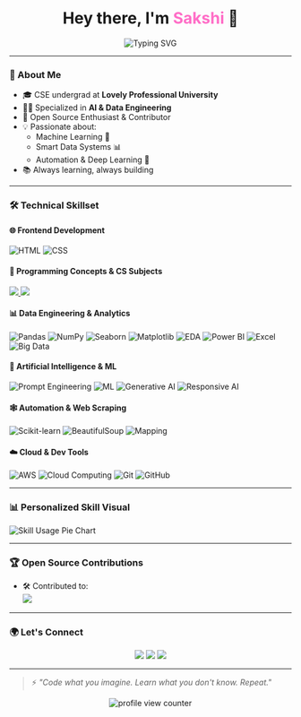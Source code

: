 <h1 align="center">Hey there, I'm <span style="color:#FF6EC7;">Sakshi</span> 👋</h1>

<p align="center">
  <img src="https://readme-typing-svg.demolab.com?font=Fira+Code&size=24&duration=3000&pause=1000&color=F76EEC&center=true&vCenter=true&width=500&lines=CSE+Student+%40+LPU;AI+%26+Data+Engineering+Specialist;Always+Learning+%F0%9F%93%9A;Open+Source+Contributor+%F0%9F%A7%91%E2%80%8D%F0%9F%92%BB;Python+%7C+ML+%7C+Data+Pipelines" alt="Typing SVG" />
</p>

---

### 🧠 About Me

- 🎓 CSE undergrad at **Lovely Professional University**
- 👩‍💻 Specialized in **AI & Data Engineering**
- 🚀 Open Source Enthusiast & Contributor
- 💡 Passionate about:
  - Machine Learning 🤖
  - Smart Data Systems 📊
  - Automation & Deep Learning 🧬
- 📚 Always learning, always building

---

### 🛠️ Technical Skillset

#### 🌐 Frontend Development
![HTML](https://img.shields.io/badge/HTML5-E34F26?style=for-the-badge&logo=html5&logoColor=white)
![CSS](https://img.shields.io/badge/CSS3-1572B6?style=for-the-badge&logo=css3&logoColor=white)

#### 🧩 Programming Concepts & CS Subjects
<a href="#" title="Strong foundation in Data Structures and Algorithms">
  <img src="https://img.shields.io/badge/-Data%20Structures%20%26%20Algorithms-ff6f00?style=flat" />
</a>
<a href="#" title="Knowledge of Computer Networking concepts and protocols">
  <img src="https://img.shields.io/badge/-Computer%20Networking-4479A1?style=flat&logo=wireshark&logoColor=white" />
</a>

#### 📊 Data Engineering & Analytics
![Pandas](https://img.shields.io/badge/-Pandas-150458?style=flat&logo=pandas)
![NumPy](https://img.shields.io/badge/-NumPy-013243?style=flat&logo=numpy&logoColor=white)
![Seaborn](https://img.shields.io/badge/-Seaborn-4B8BBE?style=flat)
![Matplotlib](https://img.shields.io/badge/-Matplotlib-11557C?style=flat)
![EDA](https://img.shields.io/badge/-Exploratory_Data_Analysis-4B8BBE?style=flat)
![Power BI](https://img.shields.io/badge/-Power%20BI-F2C811?style=flat&logo=powerbi&logoColor=black)
![Excel](https://img.shields.io/badge/-Microsoft%20Excel-217346?style=flat&logo=microsoft-excel&logoColor=white)
![Big Data](https://img.shields.io/badge/-Big%20Data-142850?style=flat&logo=apache-hadoop&logoColor=white)

#### 🤖 Artificial Intelligence & ML
![Prompt Engineering](https://img.shields.io/badge/-Prompt%20Engineering-8e44ad?style=flat)
![ML](https://img.shields.io/badge/-Machine_Learning-FF6F00?style=flat)
![Generative AI](https://img.shields.io/badge/-Generative%20AI-FF4081?style=flat&logo=openai&logoColor=white)
![Responsive AI](https://img.shields.io/badge/-Responsive%20AI-00b894?style=flat)

#### 🕸️ Automation & Web Scraping
![Scikit-learn](https://img.shields.io/badge/-Scikit_Learn-F7931E?style=flat&logo=scikit-learn&logoColor=white)
![BeautifulSoup](https://img.shields.io/badge/-BeautifulSoup-4B8BBE?style=flat&logo=python&logoColor=white)
![Mapping](https://img.shields.io/badge/-GIS_Mapping-brightgreen?style=flat)

#### ☁️ Cloud & Dev Tools
![AWS](https://img.shields.io/badge/-AWS-Basic-orange?style=flat&logo=amazonaws&logoColor=white)
![Cloud Computing](https://img.shields.io/badge/-Cloud%20Computing-4285F4?style=flat&logo=cloud&logoColor=white)
![Git](https://img.shields.io/badge/-Git-F05032?style=flat&logo=git&logoColor=white)
![GitHub](https://img.shields.io/badge/-GitHub-181717?style=flat&logo=github)

---

### 📊 Personalized Skill Visual

![Skill Usage Pie Chart](https://quickchart.io/chart?c=%7B%22type%22%3A%22pie%22%2C%22data%22%3A%7B%22labels%22%3A%5B%22Python%22%2C%22Java%22%2C%22DBMS%22%2C%22Power%20BI%22%2C%22Excel%22%2C%22Generative%20AI%22%2C%22Cloud%20Computing%22%2C%22VS%20Code%22%2C%22Communication%22%5D%2C%22datasets%22%3A%5B%7B%22data%22%3A%5B45%2C45%2C85%2C83%2C78%2C80%2C85%2C88%2C95%5D%2C%22backgroundColor%22%3A%5B%22%23f94144%22%2C%22%23f3722c%22%2C%22%23f8961e%22%2C%22%23f9844a%22%2C%22%23f9c74f%22%2C%22%2300b894%22%2C%22%234593d1%22%2C%22%236a4c93%22%2C%22%23894fc1%22%5D%7D%5D%7D%7D)

---

### 🏆 Open Source Contributions

- 🛠️ Contributed to:  
  <a href="https://github.com/MehtabSingh3711/BlogApp" title="SAK-SHI14 has contributed to BlogApp project under MehtabSingh3711's repository">
    <img src="https://img.shields.io/badge/BlogApp-Contributor-blueviolet?style=flat&logo=github" />
  </a>

---

### 🌍 Let's Connect

<p align="center">
  <a href="https://www.linkedin.com/in/sakshi-verma-841045285"><img src="https://img.shields.io/badge/LinkedIn-blue?style=flat&logo=linkedin" /></a>
  <a href="https://github.com/SAK-SHI14"><img src="https://img.shields.io/badge/GitHub-black?style=flat&logo=github" /></a>
  <a href="mailto:sakshiverma0514@gmail.com"><img src="https://img.shields.io/badge/Gmail-red?style=flat&logo=gmail&logoColor=white" /></a>
</p>

---

> ⚡ _"Code what you imagine. Learn what you don't know. Repeat."_

<p align="center">
  <img src="https://komarev.com/ghpvc/?username=SAK-SHI14&label=Profile%20views&color=brightgreen&style=flat-square" alt="profile view counter" />
</p>
